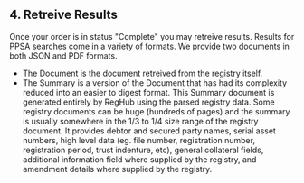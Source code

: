 ## 4. Retreive Results

Once your order is in status "Complete" you may retreive results. Results for PPSA searches come in a variety of formats. We provide two documents in both JSON and PDF formats.

- The Document is the document retreived from the registry itself.
- The Summary is a version of the Document that has had its complexity reduced into an easier to digest format. This Summary document is generated entirely by RegHub using the parsed registry data. Some registry documents can be huge (hundreds of pages) and the summary is usually somewhere in the 1/3 to 1/4 size range of the registry document. It provides debtor and secured party names, serial asset numbers, high level data (eg. file number, registration number, registration period, trust indenture, etc), general collateral fields, additional information field where supplied by the registry, and amendment details where supplied by the registry.
